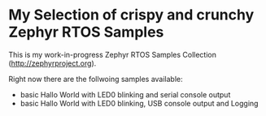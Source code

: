 My Selection of crispy and crunchy Zephyr RTOS Samples 
======================================================

This is my work-in-progress Zephyr RTOS Samples Collection
(http://zephyrproject.org).


Right now there are the follwoing samples available:
* basic Hallo World with LED0 blinking and serial console output
* basic Hallo World with LED0 blinking, USB console output and Logging



